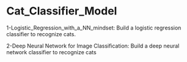 # Cat_Classifier_Model

1-Logistic_Regression_with_a_NN_mindset: Build a logistic regression classifier to recognize cats.

2-Deep Neural Network for Image Classification: Build a deep neural network classifier to recognize cats
